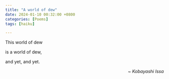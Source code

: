 ```yaml
---
title: "A world of dew"
date: 2024-01-10 00:32:00 +0800
categories: [Poems]
tags: [haiku]

---
```


This world of dew <br>

is a world of dew, <br>

and yet, and yet.  
<p style='text-align: right'> <i> ~ Kobayashi Issa </i> </p>